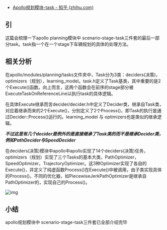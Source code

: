 - [Apollo规划模块-task - 知乎 (zhihu.com)](https://zhuanlan.zhihu.com/p/427199621)

## 引

这篇会梳理一下apollo planning模块中 scenario-stage-task三件套的最后一部分task。task指一个在一个stage下车辆规划的具体的处理方法。

## **相关分析**

在apollo/modules/planning/tasks文件夹中，Task分为3类：deciders(决策)，optimizers（规划），learning_model。task.h定义了Task基类，其中重要的是2个Execute()函数。向上而言，这两个函数会在前序的stage部分被ExecuteTaskOnReferenceLine以执行task的具体逻辑。

在具体Execute继承而言decider/decider.h中定义了Decider类，继承自Task类，对应着继承而来的2个Execute()，分别定义了2个Process()，即Task的执行是通过Decider::Process()运行的。learning_model 与 optimizers也是类似的继承逻辑。

***不过这里有几个decider是例外的是直接继承了Task类的而不是继承Decider类，例如PathDecider与SpeedDecider***

在deciders(决策)模块中apollo中apollo实现了14个deciders(决策)任务，optimizers（规划）实现了三个Tasks的基本大类，PathOptimizer，SpeedOptimizer，TrajectoryOptimizer。这3种Optimizer实现了各自的Execute()，并定义了纯虚函数Process()在Execute()中被调用，由子类实现具体的Process()。不同的优化器，如PiecewiseJerkPathOptimizer是继承自PathOptimizer的，实现自己的Process()。

![img](https://pic4.zhimg.com/80/v2-e59f8eecd441bb078f24ffb39ac4586f_720w.jpg)

## **小结**

apollo规划模块中 scenario-stage-task三件套已全部介绍完毕